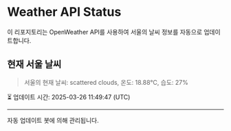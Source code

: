 
# Weather API Status

이 리포지토리는 OpenWeather API를 사용하여 서울의 날씨 정보를 자동으로 업데이트합니다.

## 현재 서울 날씨
> 서울의 현재 날씨: scattered clouds, 온도: 18.88°C, 습도: 27%

⏳ 업데이트 시간: 2025-03-26 11:49:47 (UTC)

---
자동 업데이트 봇에 의해 관리됩니다.
